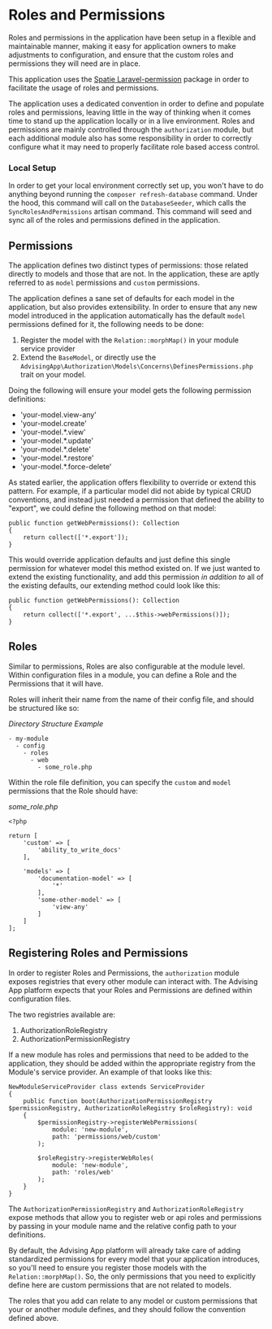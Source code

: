 # Roles and Permissions
Roles and permissions in the application have been setup in a flexible and maintainable manner, making it easy for application owners to make adjustments to configuration, and ensure that the custom roles and permissions they will need are in place.

This application uses the [Spatie Laravel-permission](https://spatie.be/docs/laravel-permission/v5/introduction) package in order to facilitate the usage of roles and permissions.

The application uses a dedicated convention in order to define and populate roles and permissions, leaving little in the way of thinking when it comes time to stand up the application locally or in a live environment. Roles and permissions are mainly controlled through the `authorization` module, but each additional module also has some responsibility in order to correctly configure what it may need to properly facilitate role based access control.

### Local Setup
In order to get your local environment correctly set up, you won't have to do anything beyond running the `composer refresh-database` command. Under the hood, this command will call on the `DatabaseSeeder`, which calls the `SyncRolesAndPermissions` artisan command. This command will seed and sync all of the roles and permissions defined in the application.

## Permissions
The application defines two distinct types of permissions: those related directly to models and those that are not. In the application, these are aptly referred to as `model` permissions and `custom` permissions.

The application defines a sane set of defaults for each model in the application, but also provides extensibility. In order to ensure that any new model introduced in the application automatically has the default `model` permissions defined for it, the following needs to be done:

1. Register the model with the `Relation::morphMap()` in your module service provider
2. Extend the `BaseModel`, or directly use the `AdvisingApp\Authorization\Models\Concerns\DefinesPermissions.php` trait on your model.

Doing the following will ensure your model gets the following permission definitions:

- 'your-model.view-any'
- 'your-model.create'
- 'your-model.*.view'
- 'your-model.*.update'
- 'your-model.*.delete'
- 'your-model.*.restore'
- 'your-model.*.force-delete'

As stated earlier, the application offers flexibility to override or extend this pattern. For example, if a particular model did not abide by typical CRUD conventions, and instead just needed a permission that defined the ability to "export", we could define the following method on that model:

```
public function getWebPermissions(): Collection
{
    return collect(['*.export']);
}
```

This would override application defaults and just define this single permission for whatever model this method existed on. If we just wanted to extend the existing functionality, and add this permission *in addition to* all of the existing defaults, our extending method could look like this:

```
public function getWebPermissions(): Collection
{
    return collect(['*.export', ...$this->webPermissions()]);
}
```

## Roles
Similar to permissions, Roles are also configurable at the module level. Within configuration files in a module, you can define a Role and the Permissions that it will have.

Roles will inherit their name from the name of their config file, and should be structured like so:

*Directory Structure Example*
```
- my-module
  - config
    - roles
      - web
        - some_role.php
```

Within the role file definition, you can specify the `custom` and `model` permissions that the Role should have:

*some_role.php*
```
<?php

return [
    'custom' => [
        'ability_to_write_docs'
    ],

    'models' => [
        'documentation-model' => [
            '*'
        ],
        'some-other-model' => [
            'view-any'
        ]
    ]
];
```

## Registering Roles and Permissions
In order to register Roles and Permissions, the `authorization` module exposes registries that every other module can interact with. The Advising App platform expects that your Roles and Permissions are defined within configuration files.

The two registries available are:

1. AuthorizationRoleRegistry
2. AuthorizationPermissionRegistry

If a new module has roles and permissions that need to be added to the application, they should be added within the appropriate registry from the Module's service provider. An example of that looks like this:

```
NewModuleServiceProvider class extends ServiceProvider
{
    public function boot(AuthorizationPermissionRegistry $permissionRegistry, AuthorizationRoleRegistry $roleRegistry): void
    {
        $permissionRegistry->registerWebPermissions(
            module: 'new-module',
            path: 'permissions/web/custom'
        );

        $roleRegistry->registerWebRoles(
            module: 'new-module',
            path: 'roles/web'
        );
    }
}
```

The `AuthorizationPermissionRegistry` and `AuthorizationRoleRegistry` expose methods that allow you to register web or api roles and permissions by passing in your module name and the relative config path to your definitions.

By default, the Advising App platform will already take care of adding standardized permissions for every model that your application introduces, so you'll need to ensure you register those models with the `Relation::morphMap()`. So, the only permissions that you need to explicitly define here are custom permissions that are not related to models.

The roles that you add can relate to any model or custom permissions that your or another module defines, and they should follow the convention defined above.

